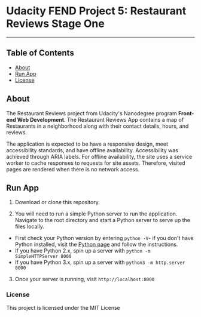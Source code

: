 # Udacity FEND Project 5: Restaurant Reviews Stage One
---
## Table of Contents

* [About](#about)
* [Run App](#runapp)
* [License](#license)

## About
The Restaurant Reviews project from Udacity's Nanodegree program **Front-end Web Development**. The Restaurant Reviews App contains a map of Restaurants in a neighborhood along with their contact details, hours, and reviews.

The application is expected to be have a responsive design, meet accessibility standards, and have offline availability. Accessibility was achieved through ARIA labels. For offline availability, the site uses a service worker to cache responses to requests for site assets. Therefore, visited pages are rendered when there is no network access.

## Run App
1. Download or clone this repository.

2. You will need to run a simple Python server to run the application. Navigate to the root directory and start a Python server to serve up the files locally.

* First check your Python version by entering `python -V`- if you don't have Python installed, visit the [Python page](https://www.python.org/downloads/) and follow the instructions.
* If you have Python 2.x, spin up a server with `python -m SimpleHTTPServer 8000`
* If you have Python 3.x, spin up a server with `python3 -m http.server 8000`

3. Once your server is running, visit `http://localhost:8000`

### License
This project is licensed under the MIT License
